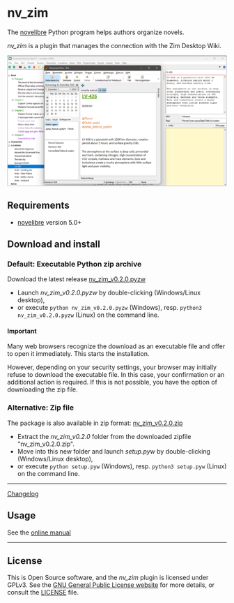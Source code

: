 # nv_zim

The [novelibre](https://github.com/peter88213/novelibre/) Python program helps authors organize novels.  

*nv_zim* is a plugin that manages the connection with the Zim Desktop Wiki.

![Screenshot](docs/Screenshots/screen01.png)

## Requirements

- [novelibre](https://github.com/peter88213/novelibre/) version 5.0+

## Download and install

### Default: Executable Python zip archive

Download the latest release [nv_zim_v0.2.0.pyzw](https://github.com/peter88213/nv_zim/raw/main/dist/nv_zim_v0.2.0.pyzw)

- Launch *nv_zim_v0.2.0.pyzw* by double-clicking (Windows/Linux desktop),
- or execute `python nv_zim_v0.2.0.pyzw` (Windows), resp. `python3 nv_zim_v0.2.0.pyzw` (Linux) on the command line.

#### Important

Many web browsers recognize the download as an executable file and offer to open it immediately. 
This starts the installation.

However, depending on your security settings, your browser may 
initially  refuse  to download the executable file. 
In this case, your confirmation or an additional action is required. 
If this is not possible, you have the option of downloading 
the zip file. 


### Alternative: Zip file

The package is also available in zip format: [nv_zim_v0.2.0.zip](https://github.com/peter88213/nv_zim/raw/main/dist/nv_zim_v0.2.0.zip)

- Extract the *nv_zim_v0.2.0* folder from the downloaded zipfile "nv_zim_v0.2.0.zip".
- Move into this new folder and launch *setup.pyw* by double-clicking (Windows/Linux desktop), 
- or execute `python setup.pyw` (Windows), resp. `python3 setup.pyw` (Linux) on the command line.

---

[Changelog](docs/changelog.md)

## Usage

See the [online manual](docs/usage.md)

---

## License

This is Open Source software, and the *nv_zim* plugin is licensed under GPLv3. See the
[GNU General Public License website](https://www.gnu.org/licenses/gpl-3.0.en.html) for more
details, or consult the [LICENSE](https://github.com/peter88213/nv_zim/blob/main/LICENSE) file.
